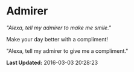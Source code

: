 # Admirer
*"Alexa, tell my admirer to make me smile."*

Make your day better with a compliment! 

"Alexa, tell my admirer to give me a compliment."

**Last Updated:** 2016-03-03 20:28:23